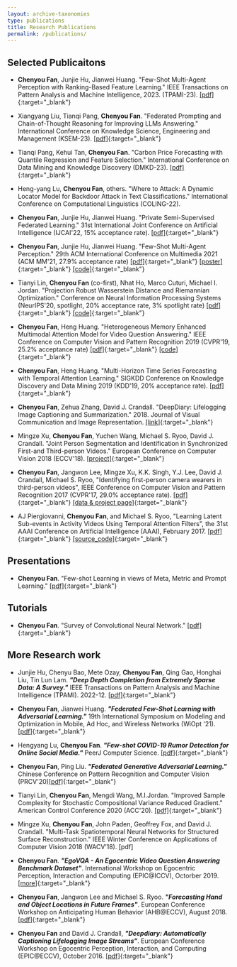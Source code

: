 ```yaml
---
layout: archive-taxonomies
type: publications
title: Research Publications
permalink: /publications/
---
```




## Selected Publicaitons
* **Chenyou Fan**, Junjie Hu, Jianwei Huang. "Few-Shot Multi-Agent Perception with Ranking-Based Feature Learning." IEEE Transactions on Pattern Analysis and Machine Intelligence, 2023. (TPAMI-23). [[pdf]](https://ieeexplore.ieee.org/document/10149393){:target="_blank"}

* Xiangyang Liu, Tianqi Pang, **Chenyou Fan**. "Federated Prompting and Chain-of-Thought Reasoning for Improving LLMs Answering." International Conference on Knowledge Science, Engineering and Management (KSEM-23). [[pdf]]( https://arxiv.org/abs/2304.13911){:target="_blank"}

* Tianqi Pang, Kehui Tan, **Chenyou Fan**. "Carbon Price Forecasting with Quantile Regression and Feature Selection." International Conference on Data Mining and Knowledge Discovery (DMKD-23). [[pdf]]( https://arxiv.org/abs/2305.03224){:target="_blank"}

* Heng-yang Lu, **Chenyou Fan**, others. "Where to Attack: A Dynamic Locator Model for Backdoor Attack in Text Classifications." International Conference on Computational Linguistics (COLING-22).

* **Chenyou Fan**, Junjie Hu, Jianwei Huang. "Private Semi-Supervised Federated Learning." 31st International Joint Conference on Artificial Intelligence (IJCAI'22, 15% acceptance rate). [[pdf]](https://www.ijcai.org/proceedings/2022/279){:target="_blank"}

* **Chenyou Fan**, Junjie Hu, Jianwei Huang. "Few-Shot Multi-Agent Perception." 29th ACM International Conference on Multimedia 2021 (ACM MM'21, 27.9% acceptance rate) [[pdf]](./docs/fs_map_1.pdf){:target="_blank"} [[poster]](./docs/mm21_poster.pdf){:target="_blank"} [[code]](https://github.com/fanchenyou/fs-map-project){:target="_blank"}


* Tianyi Lin, **Chenyou Fan** (co-first), Nhat Ho, Marco Cuturi, Michael I. Jordan. "Projection Robust Wasserstein Distance and Riemannian Optimization." Conference on Neural Information Processing Systems (NeurIPS'20, spotlight, 20% acceptance rate, 3% spotlight rate) [[pdf]](https://arxiv.org/abs/2006.07458){:target="_blank"} [[code]](https://github.com/fanchenyou/PRW){:target="_blank"}

* **Chenyou Fan**, Heng Huang. "Heterogeneous Memory Enhanced Multimodal Attention Model for Video Question Answering." IEEE Conference on Computer Vision and Pattern Recognition 2019 (CVPR'19, 25.2% acceptance rate) [[pdf]](https://arxiv.org/pdf/1904.04357.pdf){:target="_blank"} [[code]](https://github.com/fanchenyou/HME-VideoQA){:target="_blank"}

* **Chenyou Fan**, Heng Huang. "Multi-Horizon Time Series Forecasting with Temporal Attention Learning." SIGKDD Conference on Knowledge Discovery and Data Mining 2019 (KDD'19, 20% acceptance rate). [[pdf]](https://dl.acm.org/doi/10.1145/3292500.3330662){:target="_blank"}

* **Chenyou Fan**, Zehua Zhang, David J. Crandall. "DeepDiary: Lifelogging Image Captioning and Summarization." 2018. Journal of Visual Communication and Image Representation. [[link]](https://www.sciencedirect.com/science/article/abs/pii/S1047320318301032){:target="_blank"}

* Mingze Xu, **Chenyou Fan**, Yuchen Wang, Michael S. Ryoo, David J. Crandall. "Joint Person Segmentation and Identification in Synchronized First-and Third-person Videos." European Conference on Computer Vision 2018 (ECCV'18). [[project]](http://vision.soic.indiana.edu/firstthird-eccv2018/){:target="_blank"}

* **Chenyou Fan**, Jangwon Lee, Mingze Xu, K.K. Singh, Y.J. Lee, David J. Crandall, Michael S. Ryoo, "Identifying first-person camera wearers in third-person videos", IEEE Conference on Computer Vision and Pattern Recognition 2017 (CVPR'17, 29.0% acceptance rate). [[pdf]](https://openaccess.thecvf.com/content_cvpr_2017/papers/Fan_Identifying_First-Person_Camera_CVPR_2017_paper.pdf){:target="_blank"} [[data & project page]](http://vision.soic.indiana.edu/identifying-1st-3rd/){:target="_blank"}

* AJ Piergiovanni, **Chenyou Fan**, and Michael S. Ryoo, "Learning Latent Sub-events in Activity Videos Using Temporal Attention Filters", the 31st AAAI Conference on Artificial Intelligence (AAAI), February 2017. [[pdf]](http://arxiv.org/abs/1605.08140){:target="_blank"} [[source_code]](https://github.com/piergiaj/latent-subevents){:target="_blank"}


## Presentations
* **Chenyou Fan**. "Few-shot Learning in views of Meta, Metric and Prompt Learning." [[pdf]](https://fanchenyou.github.io/homepage/docs/FSL.pdf){:target="_blank"}

## Tutorials
* **Chenyou Fan**. "Survey of Convolutional Neural Network." [[pdf]](https://fanchenyou.github.io/homepage/docs/cnn_survey.pdf){:target="_blank"}


## More Research work
* Junjie Hu, Chenyu Bao, Mete Ozay, **Chenyou Fan**, Qing Gao, Honghai Liu, Tin Lun Lam. ***"Deep Depth Completion from Extremely Sparse Data: A Survey."*** IEEE Transactions on Pattern Analysis and Machine Intelligence (TPAMI). 2022-12. [[pdf]](https://arxiv.org/abs/2205.05335){:target="_blank"}

* **Chenyou Fan**, Jianwei Huang. ***"Federated Few-Shot Learning with Adversarial Learning."*** 19th International Symposium on Modeling and Optimization in Mobile, Ad Hoc, and Wireless Networks (WiOpt '21). [[pdf]](https://arxiv.org/abs/2104.00365){:target="_blank"}

* Hengyang Lu, **Chenyou Fan**. ***"Few-shot COVID-19 Rumor Detection for Online Social Media."*** PeerJ Computer Science. [[pdf]](https://peerj.com/articles/cs-688/){:target="_blank"}

* **Chenyou Fan**, Ping Liu. ***"Federated Generative Adversarial Learning."*** Chinese Conference on Pattern Recognition and Computer Vision (PRCV'20)[[pdf]](https://arxiv.org/abs/2005.03793){:target="_blank"}
 
* Tianyi Lin, **Chenyou Fan**, Mengdi Wang, M.I.Jordan. "Improved Sample Complexity for Stochastic Compositional Variance Reduced Gradient." American Control Conference 2020 (ACC'20). [[pdf]](https://arxiv.org/abs/1806.00458){:target="_blank"}

* Mingze Xu, **Chenyou Fan**, John Paden, Geoffrey Fox, and David J. Crandall. "Multi-Task Spatiotemporal Neural Networks for Structured Surface Reconstruction." IEEE Winter Conference on Applications of Computer Vision 2018 (WACV’18). [pdf]

* **Chenyou Fan**. ***"EgoVQA - An Egocentric Video Question Answering Benchmark Dataset"***. International Workshop on Egocentric Perception, Interaction and Computing (EPIC@ICCV), Octorber 2019.[[more]](https://openaccess.thecvf.com/content_ICCVW_2019/html/EPIC/Fan_EgoVQA_-_An_Egocentric_Video_Question_Answering_Benchmark_Dataset_ICCVW_2019_paper.html){:target="_blank"}

* **Chenyou Fan**, Jangwon Lee and Michael S. Ryoo. ***"Forecasting Hand and Object Locations in Future Frames"***. European Conference Workshop on Anticipating Human Behavior (AHB@ECCV), August 2018.[[pdf]](https://arxiv.org/abs/1705.07328){:target="_blank"}

* **Chenyou Fan** and David J. Crandall, ***"Deepdiary: Automatically Captioning Lifelogging Image Streams"***. European Conference Workshop on Egocentric Perception, Interaction, and Computing (EPIC@ECCV), October 2016. [[pdf]](http://vision.soic.indiana.edu/projects/deepdiary-automatically-captioning-lifelogging-image-streams/){:target="_blank"}